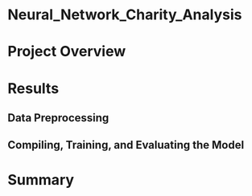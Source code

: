 # Neural_Network_Charity_Analysis

# Project Overview

# Results

## Data Preprocessing

## Compiling, Training, and Evaluating the Model


# Summary
